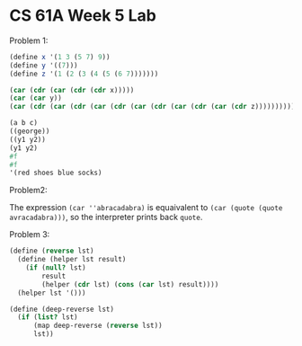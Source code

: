 # CS 61A Week 5 Lab

Problem 1:

```Scheme
(define x '(1 3 (5 7) 9))
(define y '((7)))
(define z '(1 (2 (3 (4 (5 (6 7)))))))

(car (cdr (car (cdr (cdr x)))))
(car (car y))
(car (cdr (car (cdr (car (cdr (car (cdr (car (cdr (car (cdr z))))))))))))
```

```Scheme
(a b c)
((george))
((y1 y2))
(y1 y2)
#f
#f
'(red shoes blue socks)
```

Problem2:

The expression `(car ''abracadabra)` is equaivalent to `(car (quote (quote avracadabra)))`, so the interpreter prints back `quote`.

Problem 3:

```Scheme
(define (reverse lst)
  (define (helper lst result)
    (if (null? lst)
        result
        (helper (cdr lst) (cons (car lst) result))))
  (helper lst '()))

(define (deep-reverse lst)
  (if (list? lst)
      (map deep-reverse (reverse lst))
      lst))
```
